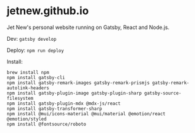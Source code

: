 # jetnew.github.io

Jet New's personal website running on Gatsby, React and Node.js.

Dev: `gatsby develop`

Deploy: `npm run deploy`

Install:
```
brew install npm
npm install gatsby-cli
npm install gatsby-remark-images gatsby-remark-prismjs gatsby-remark-autolink-headers
npm install gatsby-plugin-image gatsby-plugin-sharp gatsby-source-filesystem
npm install gatsby-plugin-mdx @mdx-js/react
npm install gatsby-transformer-sharp
npm install @mui/icons-material @mui/material @emotion/react @emotion/styled
npm install @fontsource/roboto
```
